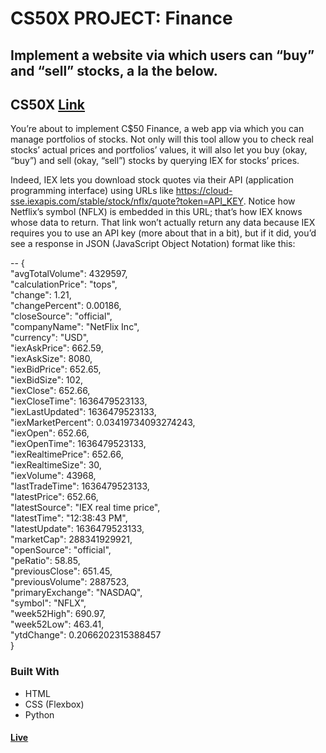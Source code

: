 # CS50X PROJECT: Finance
## Implement a website via which users can “buy” and “sell” stocks, a la the below.

## CS50X [Link](https://cs50.harvard.edu/x/2022/psets/9/finance/)<br>

You’re about to implement C$50 Finance, a web app via which you can manage portfolios of stocks. Not only will this tool allow you to check real stocks’ actual prices and portfolios’ values, it will also let you buy (okay, “buy”) and sell (okay, “sell”) stocks by querying IEX for stocks’ prices.

Indeed, IEX lets you download stock quotes via their API (application programming interface) using URLs like https://cloud-sse.iexapis.com/stable/stock/nflx/quote?token=API_KEY. Notice how Netflix’s symbol (NFLX) is embedded in this URL; that’s how IEX knows whose data to return. That link won’t actually return any data because IEX requires you to use an API key (more about that in a bit), but if it did, you’d see a response in JSON (JavaScript Object Notation) format like this:

--
{<br>
  "avgTotalVolume": 4329597,<br>
  "calculationPrice": "tops",<br>
  "change": 1.21,<br>
  "changePercent": 0.00186,<br>
  "closeSource": "official",<br>
  "companyName": "NetFlix Inc",<br>
  "currency": "USD",<br>
  "iexAskPrice": 662.59,<br>
  "iexAskSize": 8080,<br>
  "iexBidPrice": 652.65,<br>
  "iexBidSize": 102,<br>
  "iexClose": 652.66,<br>
  "iexCloseTime": 1636479523133,<br>
  "iexLastUpdated": 1636479523133,<br>
  "iexMarketPercent": 0.03419734093274243,<br>
  "iexOpen": 652.66,<br>
  "iexOpenTime": 1636479523133,<br>
  "iexRealtimePrice": 652.66,<br>
  "iexRealtimeSize": 30,<br>
  "iexVolume": 43968,<br>
  "lastTradeTime": 1636479523133,<br>
  "latestPrice": 652.66,<br>
  "latestSource": "IEX real time price",<br>
  "latestTime": "12:38:43 PM",<br>
  "latestUpdate": 1636479523133,<br>
  "marketCap": 288341929921,<br>
  "openSource": "official",<br>
  "peRatio": 58.85,<br>
  "previousClose": 651.45,<br>
  "previousVolume": 2887523,<br>
  "primaryExchange": "NASDAQ",<br>
  "symbol": "NFLX",<br>
  "week52High": 690.97,<br>
  "week52Low": 463.41,<br>
  "ytdChange": 0.2066202315388457<br>
}<br>

### Built With
- HTML <br>
- CSS (Flexbox) <br>
- Python<br>

#### [Live](https://artanmerko.github.io/homepage/)
